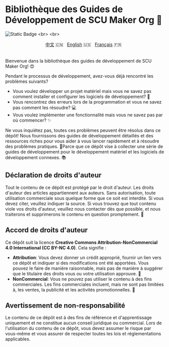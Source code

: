 # Bibliothèque des Guides de Développement de SCU Maker Org 🌟

![Static Badge](https://img.shields.io/badge/Creative_Commons_Attribution_NonCommercial_4.0_International-(CC_BY_NC_4.0)-green)
<br>
<br>
<div align="center">
  <a href="https://github.com/SCU-Maker-Org/Development-Guide-Library/blob/main/READMESupply/Development-Guide-Library-README/%E7%AE%80%E4%BD%93%E4%B8%AD%E6%96%87.md" target="_blank">中文</a> 🇨🇳 &nbsp;
  <a href="https://github.com/SCU-Maker-Org/Development-Guide-Library/blob/main/READMESupply/Development-Guide-Library-README/English.md" target="_blank">English</a> 🇺🇸 &nbsp;
  <a href="https://github.com/SCU-Maker-Org/Development-Guide-Library/blob/main/READMESupply/Development-Guide-Library-README/Fran%C3%A7ais.md" target="_blank">Français</a> 🇫🇷 &nbsp;
</div>
<br>
<br>
Bienvenue dans la bibliothèque des guides de développement de SCU Maker Org! 😍<br>

Pendant le processus de développement, avez-vous déjà rencontré les problèmes suivants?
<ul>
  <li>Vous voulez développer un projet matériel mais vous ne savez pas comment installer et configurer les logiciels de développement? 🔧 <br></li>
  <li>Vous rencontrez des erreurs lors de la programmation et vous ne savez pas comment les résoudre? 💻 <br></li>
  <li>Vous voulez implémenter une fonctionnalité mais vous ne savez pas par où commencer? ✨ <br></li>
</ul>

Ne vous inquiétez pas, toutes ces problèmes peuvent être résolus dans ce dépôt! Nous fournissons des guides de développement détaillés et des ressources riches pour vous aider à vous lancer rapidement et à résoudre des problèmes pratiques. 🔗Parce que ce dépôt vise à collecter une série de guides de développement pour le développement matériel et les logiciels de développement connexes. 📚

## Déclaration de droits d'auteur
Tout le contenu de ce dépôt est protégé par le droit d'auteur. Les droits d'auteur des articles appartiennent aux auteurs. Sans autorisation, toute utilisation commerciale sous quelque forme que ce soit est interdite. Si vous devez citer, veuillez indiquer la source. Si vous trouvez que tout contenu viole vos droits d'auteur, veuillez nous contacter dès que possible, et nous traiterons et supprimerons le contenu en question promptement. 🙏

## Accord de droits d'auteur

Ce dépôt suit la licence **Creative Commons Attribution-NonCommercial 4.0 International (CC BY-NC 4.0)**. Cela signifie :

- **Attribution**: Vous devez donner un crédit approprié, fournir un lien vers ce dépôt et indiquer si des modifications ont été apportées. Vous pouvez le faire de manière raisonnable, mais pas de manière à suggérer que le titulaire des droits vous ou votre utilisation approuve. 🔗
- **NonCommercial**: Vous ne pouvez pas utiliser le contenu à des fins commerciales. Les fins commerciales incluent, mais ne sont pas limitées à, les ventes, la publicité et les activités promotionnelles. 🚫

## Avertissement de non-responsabilité

Le contenu de ce dépôt est à des fins de référence et d'apprentissage uniquement et ne constitue aucun conseil juridique ou commercial. Lors de l'utilisation du contenu de ce dépôt, vous devez assumer le risque par vous-même et vous assurer de respecter toutes les lois et réglementations applicables.
